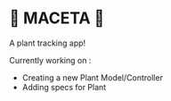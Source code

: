 # :cactus: MACETA :cactus:

A plant tracking app!

Currently working on :
 * Creating a new Plant Model/Controller
 * Adding specs for Plant 
